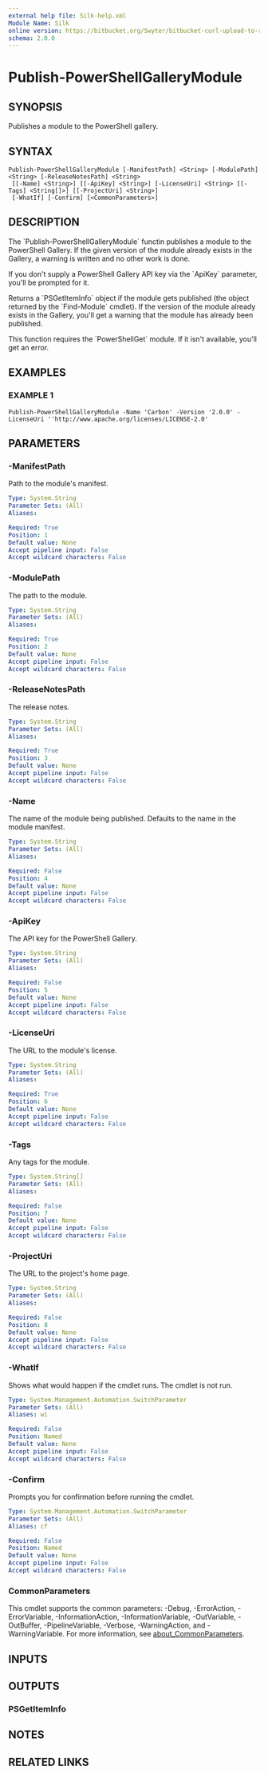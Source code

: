 ```yaml
---
external help file: Silk-help.xml
Module Name: Silk
online version: https://bitbucket.org/Swyter/bitbucket-curl-upload-to-repo-downloads
schema: 2.0.0
---
```


# Publish-PowerShellGalleryModule

## SYNOPSIS
Publishes a module to the PowerShell gallery.

## SYNTAX

```
Publish-PowerShellGalleryModule [-ManifestPath] <String> [-ModulePath] <String> [-ReleaseNotesPath] <String>
 [[-Name] <String>] [[-ApiKey] <String>] [-LicenseUri] <String> [[-Tags] <String[]>] [[-ProjectUri] <String>]
 [-WhatIf] [-Confirm] [<CommonParameters>]
```

## DESCRIPTION
The \`Publish-PowerShellGalleryModule\` functin publishes a module to the PowerShell Gallery.
If the given version of the module already exists in the Gallery, a warning is written and no other work is done.

If you don't supply a PowerShell Gallery API key via the \`ApiKey\` parameter, you'll be prompted for it.

Returns a \`PSGetItemInfo\` object if the module gets published (the object returned by the \`Find-Module\` cmdlet).
If the version of the module already exists in the Gallery, you'll get a warning that the module has already been published.

This function requires the \`PowerShellGet\` module.
If it isn't available, you'll get an error.

## EXAMPLES

### EXAMPLE 1
```
Publish-PowerShellGalleryModule -Name 'Carbon' -Version '2.0.0' -LicenseUri ''http://www.apache.org/licenses/LICENSE-2.0'
```

## PARAMETERS

### -ManifestPath
Path to the module's manifest.

```yaml
Type: System.String
Parameter Sets: (All)
Aliases:

Required: True
Position: 1
Default value: None
Accept pipeline input: False
Accept wildcard characters: False
```

### -ModulePath
The path to the module.

```yaml
Type: System.String
Parameter Sets: (All)
Aliases:

Required: True
Position: 2
Default value: None
Accept pipeline input: False
Accept wildcard characters: False
```

### -ReleaseNotesPath
The release notes.

```yaml
Type: System.String
Parameter Sets: (All)
Aliases:

Required: True
Position: 3
Default value: None
Accept pipeline input: False
Accept wildcard characters: False
```

### -Name
The name of the module being published.
Defaults to the name in the module manifest.

```yaml
Type: System.String
Parameter Sets: (All)
Aliases:

Required: False
Position: 4
Default value: None
Accept pipeline input: False
Accept wildcard characters: False
```

### -ApiKey
The API key for the PowerShell Gallery.

```yaml
Type: System.String
Parameter Sets: (All)
Aliases:

Required: False
Position: 5
Default value: None
Accept pipeline input: False
Accept wildcard characters: False
```

### -LicenseUri
The URL to the module's license.

```yaml
Type: System.String
Parameter Sets: (All)
Aliases:

Required: True
Position: 6
Default value: None
Accept pipeline input: False
Accept wildcard characters: False
```

### -Tags
Any tags for the module.

```yaml
Type: System.String[]
Parameter Sets: (All)
Aliases:

Required: False
Position: 7
Default value: None
Accept pipeline input: False
Accept wildcard characters: False
```

### -ProjectUri
The URL to the project's home page.

```yaml
Type: System.String
Parameter Sets: (All)
Aliases:

Required: False
Position: 8
Default value: None
Accept pipeline input: False
Accept wildcard characters: False
```

### -WhatIf
Shows what would happen if the cmdlet runs.
The cmdlet is not run.

```yaml
Type: System.Management.Automation.SwitchParameter
Parameter Sets: (All)
Aliases: wi

Required: False
Position: Named
Default value: None
Accept pipeline input: False
Accept wildcard characters: False
```

### -Confirm
Prompts you for confirmation before running the cmdlet.

```yaml
Type: System.Management.Automation.SwitchParameter
Parameter Sets: (All)
Aliases: cf

Required: False
Position: Named
Default value: None
Accept pipeline input: False
Accept wildcard characters: False
```

### CommonParameters
This cmdlet supports the common parameters: -Debug, -ErrorAction, -ErrorVariable, -InformationAction, -InformationVariable, -OutVariable, -OutBuffer, -PipelineVariable, -Verbose, -WarningAction, and -WarningVariable. For more information, see [about_CommonParameters](http://go.microsoft.com/fwlink/?LinkID=113216).

## INPUTS

## OUTPUTS

### PSGetItemInfo
## NOTES

## RELATED LINKS
